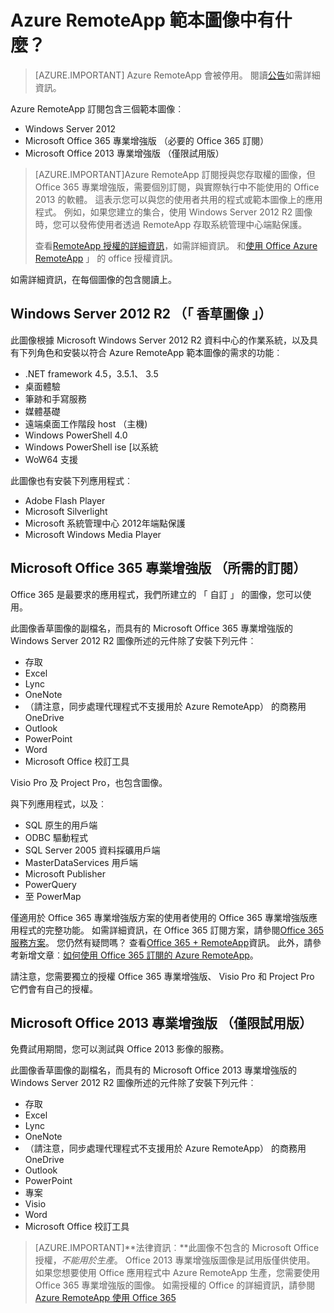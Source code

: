 <properties
    pageTitle="Azure RemoteApp 範本圖像中有什麼？ |Microsoft Azure"
    description="深入了解 Azure RemoteApp 隨附的範本圖像。"
    services="remoteapp"
    documentationCenter=""
    authors="lizap"
    manager="mbaldwin" />

<tags
    ms.service="remoteapp"
    ms.workload="compute"
    ms.tgt_pltfrm="na"
    ms.devlang="na"
    ms.topic="get-started-article"
    ms.date="08/15/2016"
    ms.author="elizapo" />

# <a name="what-is-in-the-azure-remoteapp-template-images"></a>Azure RemoteApp 範本圖像中有什麼？

> [AZURE.IMPORTANT]
> Azure RemoteApp 會被停用。 閱讀[公告](https://go.microsoft.com/fwlink/?linkid=821148)如需詳細資訊。

Azure RemoteApp 訂閱包含三個範本圖像︰


- Windows Server 2012
- Microsoft Office 365 專業增強版 （必要的 Office 365 訂閱）
- Microsoft Office 2013 專業增強版 （僅限試用版）

> [AZURE.IMPORTANT]Azure RemoteApp 訂閱授與您存取權的圖像，但 Office 365 專業增強版，需要個別訂閱，與實際執行中不能使用的 Office 2013 的軟體。 這表示您可以與您的使用者共用的程式或範本圖像上的應用程式。 例如，如果您建立的集合，使用 Windows Server 2012 R2 圖像時，您可以發佈使用者透過 RemoteApp 存取系統管理中心端點保護。
>
> 查看[RemoteApp 授權的詳細資訊](remoteapp-licensing.md)，如需詳細資訊。 和[使用 Office Azure RemoteApp](remoteapp-o365.md) 」 的 office 授權資訊。

如需詳細資訊，在每個圖像的包含閱讀上。

## <a name="windows-server-2012-r2--the-vanilla-image"></a>Windows Server 2012 R2 （「 香草圖像 」）
此圖像根據 Microsoft Windows Server 2012 R2 資料中心的作業系統，以及具有下列角色和安裝以符合 Azure RemoteApp 範本圖像的需求的功能︰


- .NET framework 4.5，3.5.1、 3.5
- 桌面體驗
- 筆跡和手寫服務
- 媒體基礎
- 遠端桌面工作階段 host （主機)
- Windows PowerShell 4.0
- Windows PowerShell ise [以系統
- WoW64 支援

此圖像也有安裝下列應用程式︰

- Adobe Flash Player
- Microsoft Silverlight
- Microsoft 系統管理中心 2012年端點保護
- Microsoft Windows Media Player


## <a name="microsoft-office-365-proplus-subscription-required"></a>Microsoft Office 365 專業增強版 （所需的訂閱）
Office 365 是最要求的應用程式，我們所建立的 「 自訂 」 的圖像，您可以使用。

此圖像香草圖像的副檔名，而具有的 Microsoft Office 365 專業增強版的 Windows Server 2012 R2 圖像所述的元件除了安裝下列元件︰


- 存取
- Excel
- Lync
- OneNote
- （請注意，同步處理代理程式不支援用於 Azure RemoteApp） 的商務用 OneDrive
- Outlook
- PowerPoint
- Word
- Microsoft Office 校訂工具

Visio Pro 及 Project Pro，也包含圖像。

與下列應用程式，以及︰

- SQL 原生的用戶端
- ODBC 驅動程式
- SQL Server 2005 資料採礦用戶端
- MasterDataServices 用戶端
- Microsoft Publisher
- PowerQuery
- 至 PowerMap


僅適用於 Office 365 專業增強版方案的使用者使用的 Office 365 專業增強版應用程式的完整功能。 如需詳細資訊，在 Office 365 訂閱方案，請參閱[Office 365 服務方案](http://technet.microsoft.com/library/office-365-plan-options.aspx)。 您仍然有疑問嗎？ 查看[Office 365 + RemoteApp](remoteapp-o365.md)資訊。 此外，請參考新增文章︰[如何使用 Office 365 訂閱的 Azure RemoteApp](remoteapp-officesubscription.md)。

請注意，您需要獨立的授權 Office 365 專業增強版、 Visio Pro 和 Project Pro 它們會有自己的授權。

## <a name="microsoft-office-2013-professional-plus-trial-only"></a>Microsoft Office 2013 專業增強版 （僅限試用版）
免費試用期間，您可以測試與 Office 2013 影像的服務。

此圖像香草圖像的副檔名，而具有的 Microsoft Office 2013 專業增強版的 Windows Server 2012 R2 圖像所述的元件除了安裝下列元件︰


- 存取
- Excel
- Lync
- OneNote
- （請注意，同步處理代理程式不支援用於 Azure RemoteApp） 的商務用 OneDrive
- Outlook
- PowerPoint
- 專案
- Visio
- Word
- Microsoft Office 校訂工具

> [AZURE.IMPORTANT]**法律資訊︰**此圖像不包含的 Microsoft Office 授權，*不能用於生產*。 Office 2013 專業增強版圖像是試用版僅供使用。 如果您想要使用 Office 應用程式中 Azure RemoteApp 生產，您需要使用 Office 365 專業增強版的圖像。 如需授權的 Office 的詳細資訊，請參閱[Azure RemoteApp 使用 Office 365](remoteapp-o365.md)
